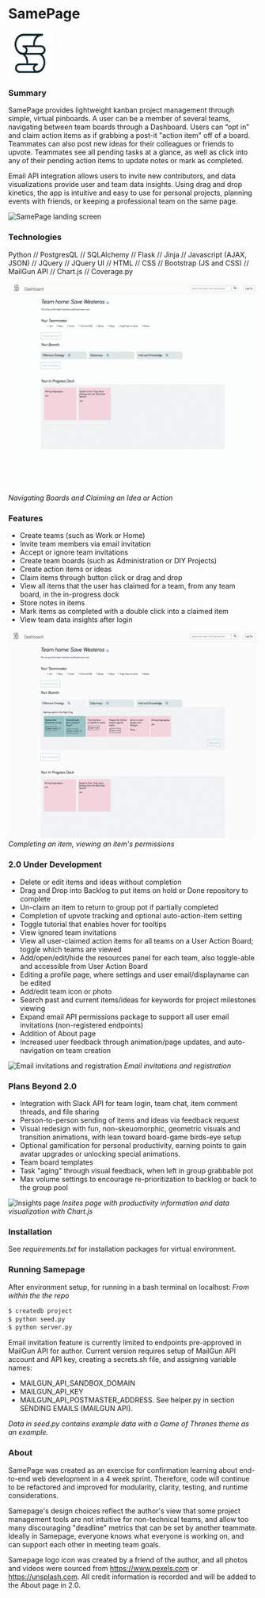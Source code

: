 SamePage
========
![SamePage logo icon](/static/assets/icons/logo-88.png)

### Summary
SamePage provides lightweight kanban project management through simple, virtual pinboards. A user can be a member of several teams, navigating between team boards through a Dashboard. Users can “opt in” and claim action items as if grabbing a post-it "action item" off of a board. Teammates can also post new ideas for their colleagues or friends to upvote. Teammates see all pending tasks at a glance, as well as click into any of their pending action items to update notes or mark as completed.

Email API integration allows users to invite new contributors, and data visualizations provide user and team data insights. Using drag and drop kinetics, the app is intuitive and easy to use for personal projects, planning events with friends, or keeping a professional team on the same page.

![SamePage landing screen](/static/assets/icons/homepage-screenshot.png)

### Technologies

Python   //   PostgresQL  //  SQLAlchemy  //  Flask  //  Jinja  //  Javascript (AJAX, JSON)  //  JQuery  //  JQuery UI  //  HTML  //  CSS  //  Bootstrap (JS and CSS) // MailGun API  //  Chart.js  //  Coverage.py

![Navigating Boards and Claiming an Idea or Action Item](/static/assets/demo/nav-boards-claim-item.gif)
*Navigating Boards and Claiming an Idea or Action*

### Features
  - Create teams (such as Work or Home)
  - Invite team members via email invitation
  - Accept or ignore team invitations
  - Create team boards (such as Administration or DIY Projects)
  - Create action items or ideas
  - Claim items through button click or drag and drop
  - View all items that the user has claimed for a team, from any team board, in the in-progress dock
  - Store notes in items
  - Mark items as completed with a double click into a claimed item
  - View team data insights after login
 
![Completing an item, viewing permissions Item](/static/assets/demo/completing-items-permissions.gif)
*Completing an item, viewing an item's permissions*

### 2.0 Under Development
  - Delete or edit items and ideas without completion
  - Drag and Drop into Backlog to put items on hold or Done repository to complete
  - Un-claim an item to return to group pot if partially completed
  - Completion of upvote tracking and optional auto-action-item setting
  - Toggle tutorial that enables hover for tooltips
  - View ignored team invitations
  - View all user-claimed action items for all teams on a User Action Board; toggle which teams are viewed
  - Add/open/edit/hide the resources panel for each team, also toggle-able and accessible from User Action Board
  - Editing a profile page, where settings and user email/displayname can be edited
  - Add/edit team icon or photo
  - Search past and current items/ideas for keywords for project milestones viewing
  - Expand email API permissions package to support all user email invitations (non-registered endpoints)
  - Addition of About page
  - Increased user feedback through animation/page updates, and auto-navigation on team creation
 
![Email invitations and registration](/static/assets/demo/register-accept-email-invite.gif)
*Email invitations and registration*

### Plans Beyond 2.0
- Integration with Slack API for team login, team chat, item comment threads, and file sharing
- Person-to-person sending of items and ideas via feedback request
- Visual redesign with fun, non-skeuomorphic, geometric visuals and transition animations, with lean toward board-game birds-eye setup
- Optional gamification for personal productivity, earning points to gain avatar upgrades or unlocking special animations.
- Team board templates
- Task "aging" through visual feedback, when left in group grabbable pot
- Max volume settings to encourage re-prioritization to backlog or back to the group pool

![Insights page](/static/assets/icons/insights-screenshot.png)
*Insites page with productivity information and data visualization with Chart.js*

### Installation

See *requirements.txt* for installation packages for virtual environment.

### Running Samepage
After environment setup, for running in a bash terminal on localhost:
*From within the the repo*
```sh
$ createdb project
$ python seed.py      
$ python server.py
```
Email invitation feature is currently limited to endpoints pre-approved in MailGun API for author. Current version requires setup of MailGun API account and API key, creating a secrets.sh file, and assigning variable names:
- MAILGUN_API_SANDBOX_DOMAIN 
- MAILGUN_API_KEY
- MAILGUN_API_POSTMASTER_ADDRESS. 
See helper.py in section SENDING EMAILS (MAILGUN API).

*Data in seed.py contains example data with a Game of Thrones theme as an example.*

### About

SamePage was created as an exercise for confirmation learning about end-to-end web development in a 4 week sprint. Therefore, code will continue to be refactored and improved for modularity, clarity, testing, and runtime considerations. 

Samepage's design choices reflect the author's view that some project management tools are not intuitive for non-technical teams, and allow too many discouraging "deadline" metrics that can be set by another teammate. Ideally in Samepage, everyone knows what everyone is working on, and can support each other in meeting team goals.

Samepage logo icon was created by a friend of the author, and all photos and videos were sourced from https://www.pexels.com or https://unsplash.com. All credit information is recorded and will be added to the About page in 2.0.
